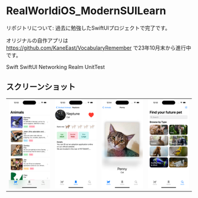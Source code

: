 # RealWorldiOS_ModernSUILearn

リポジトリについて:  過去に勉強したSwiftUIプロジェクトで完了です。

オリジナルの自作アプリは
https://github.com/KaneEast/VocabularyRemember
で23年10月末から進行中です。

Swift SwiftUI Networking Realm UnitTest

## スクリーンショット
|      |      |      |      |
|:----:|:----:|:----:|:----:|
| ![Image 1](./MarkdownImages/Screenshot1.png) | ![Image 3](./MarkdownImages/Screenshot3.png) | ![Image 4](./MarkdownImages/Screenshot4.png) | ![Image 5](./MarkdownImages/Screenshot5.png) |
